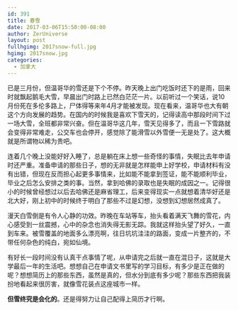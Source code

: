 ```yaml
---
id: 391
title: 春雪
date: 2017-03-06T15:50:00-08:00
author: ZerUniverse
layout: post
fullhgimg: 2017snow-full.jpg
hgimg: 2017snow.jpg
categories:
  - 加拿大
---
```

已是三月份，但温哥华的雪还是下个不停。昨天晚上出门吃饭时还下的是雨，回来时就飘起鹅毛大雪，早晨出门时路上已然白茫茫一片。以前听过一个笑话，说10月份死在多伦多路上，尸体得等来年4月才能被发现。现在看来，温哥华也大有朝这个方向发展的趋势<!--more-->。在国内的时候我是喜欢下雪天的，记得读高中那段时间下过一场大雪，全班都非常兴奋。但在温哥华这几年，雪天见得多了，而且一下雪路就会变得非常难走，公交车也会停开，感觉除了能滑雪以外雪便一无是处了。这大概就是所谓物以稀为贵吧。

连着几个晚上没能好好入睡了，总是躺在床上想一些奇怪的事情，失眠比去年申请时还严重。准备申请的那些日子，想的无非就是怎样能申上好学校，申请材料有没有出错，但现在反而担心起更多事情来，比如能不能拿到签证，能不能顺利毕业，毕业之后怎么安排之类的事。当然，拿到哈佛的录取也是失眠的成因之一。记得很小的时候曾经想过以后去哈佛还是麻省理工，后来变得现实一点就想着清华好还是北大好，刚上初中的时候终于明白了那些不过是幻想，没想到幻想居然成真了。

漫天白雪倒是有令人心静的功效。昨晚在车站等车，抬头看着满天飞舞的雪花，内心感受到一丝震撼，心中的杂念也消失得无影无踪。我就这样抬头望了好久，一直到车来。被雪覆盖的地面多么漂亮啊，往日坑坑洼洼的路面，变成一片整齐的，不带任何杂色的纯白，宛如仙境。

有好长一段时间没有认真干点事情了呢，从申请完之后就一直在混日子，这就是大学最后一年的生活吧。想想自己在申请文书里写的学习目标，有多少是正在做的呢？想想简历上的那些东西，虽然是真的，但水分到底有多少呢？那些东西把我装扮地看起来很厉害，就像雪花装点这座城市一样。

**但雪终究是会化的**。还是得努力让自己配得上简历才行啊。